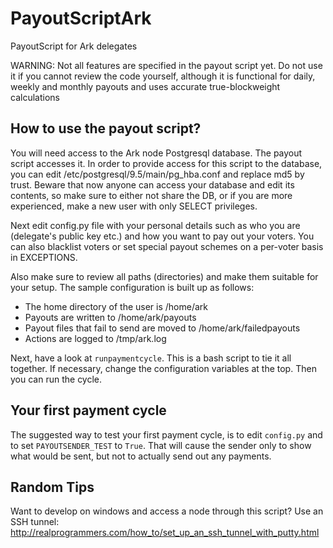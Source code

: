# PayoutScriptArk
PayoutScript for Ark delegates

WARNING: Not all features are specified in the payout script yet. Do not use it
if you cannot review the code yourself, although it is functional for daily,
weekly and monthly payouts and uses accurate true-blockweight calculations

## How to use the payout script?

You will need access to the Ark node Postgresql database. The payout script
accesses it. In order to provide access for this script to the database, you
can edit /etc/postgresql/9.5/main/pg_hba.conf and replace md5 by trust. Beware
that now anyone can access your database and edit its contents, so make sure to
either not share the DB, or if you are more experienced, make a new user with
only SELECT privileges.

Next edit config.py file with your personal details such as who you are
(delegate's public key etc.) and how you want to pay out your voters. You can
also blacklist voters or set special payout schemes on a per-voter basis in
EXCEPTIONS.

Also make sure to review all paths (directories) and make them suitable for
your setup. The sample configuration is built up as follows:

*  The home directory of the user is /home/ark
*  Payouts are written to /home/ark/payouts
*  Payout files that fail to send are moved to /home/ark/failedpayouts
*  Actions are logged to /tmp/ark.log

Next, have a look at `runpaymentcycle`. This is a bash script to tie it all
together. If necessary, change the configuration variables at the top. Then you
can run the cycle.

## Your first payment cycle

The suggested way to test your first payment cycle, is to edit `config.py` and
to set `PAYOUTSENDER_TEST` to `True`. That will cause the sender only to show
what would be sent, but not to actually send out any payments.

## Random Tips

Want to develop on windows and access a node through this script? Use an SSH
tunnel: http://realprogrammers.com/how_to/set_up_an_ssh_tunnel_with_putty.html
